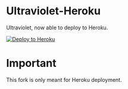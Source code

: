 # Ultraviolet-Heroku
Ultraviolet, now able to deploy to Heroku.

[![Deploy to Heroku](https://raw.githubusercontent.com/BinBashBanana/deploy-buttons/master/buttons/remade/heroku.svg)](https://heroku.com/deploy/?template=https://github.com/nocachemode/ultraviolet-node)

# Important
This fork is only meant for Heroku deployment.
